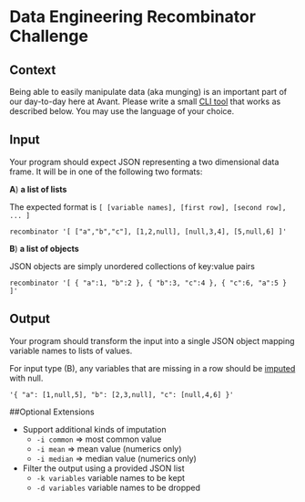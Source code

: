 # Data Engineering Recombinator Challenge
## Context
Being able to easily manipulate data (aka munging) is an important part of our day-to-day here at Avant. Please write a small [CLI tool](https://en.wikipedia.org/wiki/Command-line_interface) that works as described below. You may use the language of your choice.
## Input
Your program should expect JSON representing a two dimensional data frame. It will be in one of the following two formats:

**A**) **a list of lists**
    
  The expected format is `[ [variable names], [first row], [second row], ... ]`

    recombinator '[ ["a","b","c"], [1,2,null], [null,3,4], [5,null,6] ]'
**B**) **a list of objects**
    
  JSON objects are simply unordered collections of key:value pairs

    recombinator '[ { "a":1, "b":2 }, { "b":3, "c":4 }, { "c":6, "a":5 } ]'
## Output
Your program should transform the input into a single JSON object mapping variable names to lists of values.

For input type (B), any variables that are missing in a row should be [imputed](https://en.wikipedia.org/wiki/Imputation_(statistics)) with null.

    '{ "a": [1,null,5], "b": [2,3,null], "c": [null,4,6] }'
##Optional Extensions
* Support additional kinds of imputation
  * `-i common` => most common value
  * `-i mean` => mean value (numerics only)
  * `-i median` => median value (numerics only)
* Filter the output using a provided JSON list
  * `-k variables` variable names to be kept
  * `-d variables` variable names to be dropped

